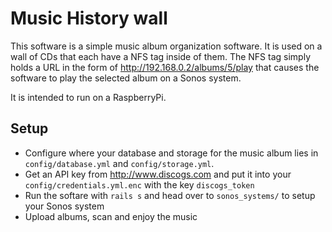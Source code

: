 # Music History wall

This software is a simple music album organization software. It is used on a wall of CDs that each have a NFS tag inside of them. The NFS tag simply holds a URL in the form of http://192.168.0.2/albums/5/play that causes the software to play the selected album on a Sonos system.

It is intended to run on a RaspberryPi.

## Setup

- Configure where your database and storage for the music album lies in `config/database.yml` and `config/storage.yml`.
- Get an API key from http://www.discogs.com and put it into your `config/credentials.yml.enc` with the key `discogs_token`
- Run the softare with `rails s` and head over to `sonos_systems/` to setup your Sonos system
- Upload albums, scan and enjoy the music
